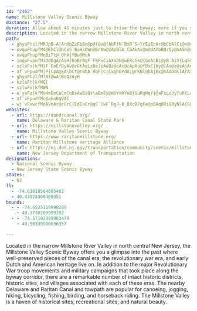 ```yaml
---
id: "2462"
name: Millstone Valley Scenic Byway
distance: "27.5"
duration: Allow about 45 minutes just to drive the byway; more if you stop along the way.
description: Located in the narrow Millstone River Valley in north central New Jersey, the Millstone Valley Scenic byway offers you a glimpse into the past where well-preserved pieces of the canal era, the revolutionary war era, and early Dutch and American heritage live on.
path:
  - ghyuFtzlfMRJpB~A|Ar@bZzFbBn@p@f@v@fAbFfN`BxD`S~YrEzErAr@bCbAlCt@x@d@vF~FnCtAbAjA^jAHdADzEXrC^rA`B~C`AnCfDtObExJpKjOxAjCl@lBZdD?fAK~Ac@vBcBnE_@~AW`BKxAFfB`@|Bj@lAz@~@lDuFhBeBxAw@dEaBKgB?iB`D_W|E_\^sAz@qAb@[fBi@bEAnUfIbCl@|@?n@K~Ay@bFsDlPwKb@K
  - ovquFhupfMd@EhCl@hCeS`BaHxDWn@SrAw@zAoBlA_CbAkAx@m@dAYbBQrQy@nASh@g@jKgNxByBzEmD~DyBX]lCiFdBsBbA_AbFsBtMgErDeAlDWz[ObCc@x@y@Ya@u@mBc@gBQeCCmESaFUkBsDwP
  - ovquFhupfMnBiTt@_OhA{YBu@MuA
  - ioquFvpnfMiDdDgArAiH|KoBrBgF`FkFxCiAXoDb@wERcGk@{GoAcBi@yB_AiV{LqEmBkLsGgEaB_NgIeCuBmFqFaJiKgEoFgIsI}EkDwHsDwI{FgGmBeNkDyK{F
  - szluFx|kfM}F`EeEfDyAv@cGtAqLxBeJpAuBz@cAx@cApAu@fBsC|Ky@|As@z@sAjAoAf@kMxBiCp@wBrAmHhG_Bp@s@LsGP_C^yVdHcBz@
  - af`vFpudfM|P{CpA@xA\bCt@rBbA`HbF|C|Cx@hBPdA|@rKNl@bAjBx@hAdDdClArAxBxD|DfFlDlGpJzOnPvSrDjGzArBdF|J~NbTvCtG~EfOzKzVbAfBrElFvGtOx@nAdJfLxB~BvHrGfJrDnCtA
  - ghyuFtzlfM?Af@wA|BeQzAyH
  - kzluFt}kfMG[
  - szluFx|kfMWN
  - e`yuFz{kfMoHmEmCeCmCoDsAwBiQs\eBmEy@mDYmHYeB}GuRqHqY{@aFsLoJyTuR{LcMk@q@q@mAoTiUmA~BQD_@QkNwR}JmSeAaBsE{EmCeCqIuGyBmAwC}@oBSgESaI`@iDb@uDt@
  - af`vFpudfMc@aEoBqVAC
  - wj`vFxwcfMoAVmAr@cCrC{EdEoCr@qC`CwF`DgJ~B_BXcB?gFe@oBAqBRiGRyNlA{GdEW`@cAvCw@~@kCbBcEvAeHlD{F~CwCnAkDhCoAl@w@l@kA~AyAdA}Bl@sBEc@SU_@EsAg@QsGaEyD{DPtCdBj`@?`ErKv@~KkAlGaAhCk@n@Y|@w@`H{GxTuLbEaD`B}@rGmBhFsBzImAvFQnFa@bH_BxFuCtN}DxAm@tBsBx@eAfB{Cd@Y`Ek@
websites:
  - url: https://dandrcanal.org/
    name: Delaware & Raritan Canal State Park
  - url: https://millstonevalley.org/
    name: Millstone Valley Scenic Byway
  - url: https://www.raritanmillstone.org/
    name: Raritan Millstone Heritage Alliance
  - url: https://nj-dot.nj.gov/transportation/community/scenic/millstone.shtm
    name: New Jersey Department of Transportation
designations:
  - National Scenic Byway
  - New Jersey State Scenic Byway
states:
  - NJ
ll:
  - -74.61818564085462
  - 40.43924309409351
bounds:
  - - -74.6525119998289
    - 40.3738209999392
  - - -74.57102999963479
    - 40.50339900036357

---
```


Located in the narrow Millstone River Valley in north central New Jersey, the Millstone Valley Scenic Byway offers you a glimpse into the past where well-preserved pieces of the canal era, the revolutionary war era, and early Dutch and American heritage live on. In addition to the major Revolutionary War troop movements and military campaigns that took place along the byway corridor, there are a remarkable number of intact historic districts, historic sites, and villages associated with each of these eras. The nearby Delaware and Raritan Canal and towpath are popular for canoeing, jogging, hiking, bicycling, fishing, birding, and horseback riding. The Millstone Valley is a haven of historical sites, recreational sites, and natural beauty.
